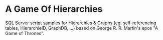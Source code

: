  # A Game Of Hierarchies
SQL Server script samples for Hierarchies &amp; Graphs (eg. self-referencing tables, HierarchieID, GraphDB, ...) based on George R. R. Martin's epos "A Game of Thrones".
